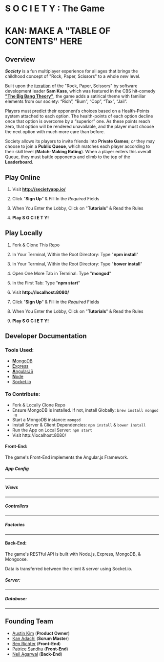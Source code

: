 # S O C I E T Y : The Game

# KAN: MAKE A "TABLE OF CONTENTS" HERE #

## Overview

**_Society_** is a fun multiplayer experience for all ages that brings the childhood concept of "Rock, Paper, Scissors" to a whole *new* level.

Built upon the [iteration](http://www.samkass.com/theories/RPSSL.html) of the "Rock, Paper, Scissors" by software development leader **Sam Kass**, which was featured in the CBS hit-comedy [**"The Big Bang Theory"**](https://www.youtube.com/watch?v=x5Q6-wMx-K8), the game adds a satirical theme with familiar elements from our society: “Rich”, “Bum”, “Cop”, “Tax”, “Jail”.

Players must predict their opponent’s choices based on a Health-Points system attached to each option.
The health-points of each option decline once that option is overcome by a “superior” one.
As these points reach zero, that option will be rendered unavailable, and the player must choose the next option with much more care than before.

Society allows its players to invite friends into **Private Games**; *or* they may choose to join a **Public Queue**, which matches each player according to their skill level (**Match-Making Rating**).
When a player enters this overall Queue, they must battle opponents and climb to the top of the **Leaderboard**.


## Play Online

1. Visit **http://societyapp.io/**

2. Click "**Sign Up**" & Fill In the *Required* Fields

3. When You Enter the Lobby, Click on "**Tutorials**" & Read the Rules

4. **Play S O C I E T Y!**


## Play Locally

1. Fork & Clone This Repo

2. In Your Terminal, Within the Root Directory: Type "**npm install**"

3. In Your Terminal, Within the Root Directory: Type "**bower install**"

4. Open One More Tab in Terminal: Type "**mongod**"

5. In the First Tab: Type "**npm start**"

6. Visit **http://localhost:8080/**

7. Click "**Sign Up**" & Fill in the *Required* Fields

8. When You Enter the Lobby, Click on "**Tutorials**" & Read the Rules

9. **Play S O C I E T Y!**

## Developer Documentation

### Tools Used:

* [**M**ongoDB](https://www.mongodb.org/)
* [**E**xpress](http://expressjs.com/)
* [**A**ngularJS](https://angularjs.org/)
* [**N**ode](https://nodejs.org/)
* [Socket.io](http://socket.io/)

### To Contribute:

* Fork & Locally Clone Repo
* Ensure MongoDB is installed. If not, install Globally: `brew install mongod -g`
* Start a MongoDB instance: `mongod`
* Install Server & Client Dependencies: `npm install` & `bower install`
* Run the App on Local Server: `npm start`
* Visit  http://localhost:8080/

#### Front-End:
The game's Front-End implements the Angular.js Framework.

##### App Config
---

##### Views
---

##### Controllers
---

##### Factories
---


#### Back-End:
The game's RESTful API is built with Node.js, Express, MongoDB, & Mongoose.

Data is transferred between the client & server using Socket.io.

##### Server:
---

##### Database:
---


## Founding Team
* [Austin Kim](https://github.com/austinyearlykim) (**Product Owner**)
* [Kan Adachi](https://github.com/obber) (**Scrum Master**)
* [Ben Richter](https://github.com/bjr22) (**Front-End**)
* [Patrice Sandhu](https://github.com/pmsandhu) (**Front-End**)
* [Neil Agarwal](https://github.com/neilDeep) (**Back-End**)